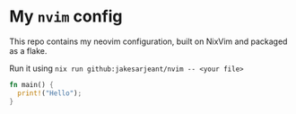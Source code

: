# My `nvim` config

This repo contains my neovim configuration, built on NixVim and packaged as a flake.

Run it using `nix run github:jakesarjeant/nvim -- <your file>`

```rust
fn main() {
  print!("Hello");
}
```


